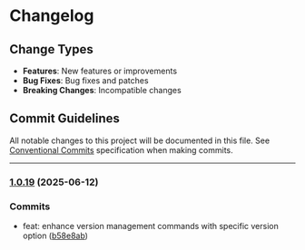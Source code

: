 # Changelog

## Change Types

- **Features**: New features or improvements
- **Bug Fixes**: Bug fixes and patches
- **Breaking Changes**: Incompatible changes

## Commit Guidelines

All notable changes to this project will be documented in this file. See [Conventional Commits](https://www.conventionalcommits.org/) specification when making commits.

---
### [1.0.19](https://github.com-sichang824/sichang824/RustyTag/compare/1.0.18...1.0.19) (2025-06-12)

### Commits

* feat: enhance version management commands with specific version option ([b58e8ab](https://github.com-sichang824/sichang824/RustyTag/commit/b58e8ab7999e708fb379e073abbb9f2d05b0c96d))

